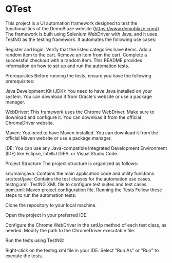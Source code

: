 # QTest

This project is a UI automation framework designed to test the functionalities of the DemoBlaze website (https://www.demoblaze.com/). The framework is built using Selenium WebDriver with Java, and it uses TestNG as the testing framework. It automates the following use cases:

Register and login.
Verify that the listed categories have items.
Add a random item to the cart.
Remove an item from the cart.
Complete a successful checkout with a random item.
This README provides information on how to set up and run the automation tests.

Prerequisites
Before running the tests, ensure you have the following prerequisites:

Java Development Kit (JDK): You need to have Java installed on your system. You can download it from Oracle's website or use a package manager.

WebDriver: This framework uses the Chrome WebDriver. Make sure to download and configure it. You can download it from the official ChromeDriver website.

Maven: You need to have Maven installed. You can download it from the official Maven website or use a package manager.

IDE: You can use any Java-compatible Integrated Development Environment (IDE) like Eclipse, IntelliJ IDEA, or Visual Studio Code.

Project Structure
The project structure is organized as follows:

src/main/java: Contains the main application code and utility functions.
src/test/java: Contains the test classes for the automation use cases.
testng.xml: TestNG XML file to configure test suites and test cases.
pom.xml: Maven project configuration file.
Running the Tests
Follow these steps to run the automation tests:

Clone the repository to your local machine.

Open the project in your preferred IDE.

Configure the Chrome WebDriver in the setUp method of each test class, as needed. Modify the path to the ChromeDriver executable file.

Run the tests using TestNG:

Right-click on the testng.xml file in your IDE.
Select "Run As" or "Run" to execute the tests.
